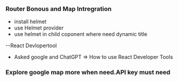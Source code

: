 ### Router Bonous and Map Intregration 
- install helmet
- use Helmet provider
- use helmet in child coponent where need dynamic title

--React Devlopertool
- Asked google and ChatGPT => How to use React Developer Tools

### Explore google map more when need.API key must need